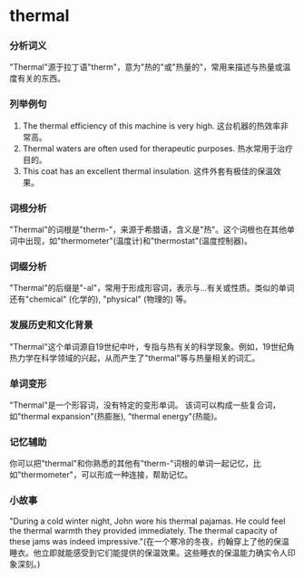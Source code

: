 # thermal

### 分析词义

  

"Thermal"源于拉丁语"therm"，意为"热的"或"热量的"，常用来描述与热量或温度有关的东西。

  

### 列举例句

  

1.  The thermal efficiency of this machine is very high. 这台机器的热效率非常高。
2.  Thermal waters are often used for therapeutic purposes. 热水常用于治疗目的。
3.  This coat has an excellent thermal insulation. 这件外套有极佳的保温效果。

  

### 词根分析

  

"Thermal"的词根是"therm-"，来源于希腊语，含义是"热"。这个词根也在其他单词中出现，如"thermometer"(温度计)和"thermostat"(温度控制器)。

  

### 词缀分析

  

"Thermal"的后缀是"-al"，常用于形成形容词，表示与...有关或性质。类似的单词还有"chemical" (化学的), "physical" (物理的) 等。

  

### 发展历史和文化背景

  

"Thermal"这个单词源自19世纪中叶，专指与热有关的科学现象。例如，19世纪角热力学在科学领域的兴起，从而产生了"thermal"等与热量相关的词汇。

  

### 单词变形

  

"Thermal"是一个形容词，没有特定的变形单词。 该词可以构成一些复合词，如"thermal expansion"(热膨胀), "thermal energy"(热能)。

  

### 记忆辅助

  

你可以把"thermal"和你熟悉的其他有"therm-"词根的单词一起记忆，比如"thermometer"，可以形成一种连接，帮助记忆。

  

### 小故事

  

"During a cold winter night, John wore his thermal pajamas. He could feel the thermal warmth they provided immediately. The thermal capacity of these jams was indeed impressive."(在一个寒冷的冬夜，约翰穿上了他的保温睡衣。他立即就能感受到它们能提供的保温效果。这些睡衣的保温能力确实令人印象深刻。)
